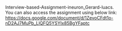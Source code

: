 Interview-based-Assignment-ineuron_Gerard-luacs.
<br>
You can also access the assignment using below link:
<br>
https://docs.google.com/document/d/1ZevoCFdt1o-nD2AJ7MuPb_LlQFQ5YSYIx85BgYFaptc
